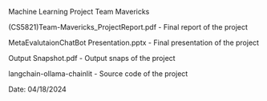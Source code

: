Machine Learning Project
Team Mavericks


(CS5821)Team-Mavericks_ProjectReport.pdf - Final report of the project

MetaEvalutaionChatBot Presentation.pptx - Final presentation of the project

Output Snapshot.pdf - Output snaps of the project

langchain-ollama-chainlit - Source code of the project

Date: 04/18/2024
